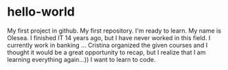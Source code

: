 # hello-world
My first project in github. My first repository. I'm ready to learn.
My name is Olesea. I finished IT 14 years ago, but I have never worked in this field. I currently work in banking ... Cristina organized the given courses and I thought it would be a great opportunity to recap, but I realize that I am learning everything again...))
I want to learn to code.

